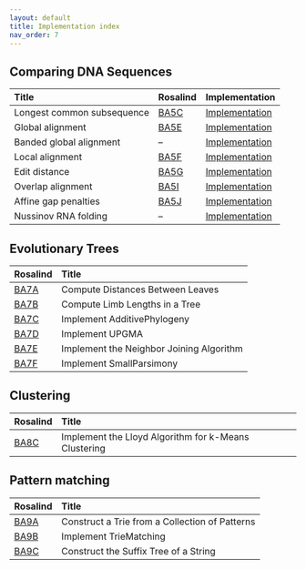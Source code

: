 ```yaml
---
layout: default
title: Implementation index
nav_order: 7
---
```


## Comparing DNA Sequences
| Title | Rosalind | Implementation |
|:------|:---------|:-------------- |
| Longest common subsequence | [BA5C](http://rosalind.info/problems/ba5c/)| [Implementation](https://github.com/kamilest/cst-ii-bioinformatics/blob/master/problems/BA5C/ba5c.py) |
| Global alignment | [BA5E](http://rosalind.info/problems/ba5e/)|[Implementation](https://github.com/kamilest/cst-ii-bioinformatics/blob/master/problems/BA5E/ba5e.py) |
| Banded global alignment | – | [Implementation](https://github.com/kamilest/cst-ii-bioinformatics/blob/master/problems/BA5E/ba5e_banded.py) |
| Local alignment | [BA5F](http://rosalind.info/problems/ba5f/)| [Implementation](https://github.com/kamilest/cst-ii-bioinformatics/blob/master/problems/BA5F/ba5f.py) |
| Edit distance | [BA5G](http://rosalind.info/problems/ba5g/)| [Implementation](https://github.com/kamilest/cst-ii-bioinformatics/blob/master/problems/BA5G/ba5g.py) |
| Overlap alignment | [BA5I](http://rosalind.info/problems/ba5i/)| [Implementation](https://github.com/kamilest/cst-ii-bioinformatics/blob/master/problems/BA5I/ba5i.py) |
| Affine gap penalties | [BA5J](http://rosalind.info/problems/ba5j/)| [Implementation](https://github.com/kamilest/cst-ii-bioinformatics/blob/master/problems/BA5J/ba5j.py) |
| Nussinov RNA folding | – | [Implementation](https://github.com/kamilest/cst-ii-bioinformatics/blob/master/problems/nussinov/nussinov.py) |


## Evolutionary Trees
| Rosalind | Title |
|:------|:---------|
| [BA7A](http://rosalind.info/problems/ba7a/) | Compute Distances Between Leaves |
| [BA7B](http://rosalind.info/problems/ba7b/) | Compute Limb Lengths in a Tree |
| [BA7C](http://rosalind.info/problems/ba7c/) | Implement AdditivePhylogeny |
| [BA7D](http://rosalind.info/problems/ba7d/) | Implement UPGMA |
| [BA7E](http://rosalind.info/problems/ba7e/) | Implement the Neighbor Joining Algorithm |
| [BA7F](http://rosalind.info/problems/ba7f/) | Implement SmallParsimony |

## Clustering
| Rosalind | Title |
|:---------|:------|
| [BA8C](http://rosalind.info/problems/ba8c/) | Implement the Lloyd Algorithm for k-Means Clustering |

## Pattern matching
| Rosalind | Title | 
|:---------|:------|
| [BA9A](http://rosalind.info/problems/ba9a/) | Construct a Trie from a Collection of Patterns |
| [BA9B](http://rosalind.info/problems/ba9b/) | Implement TrieMatching |
| [BA9C](http://rosalind.info/problems/ba9c/) | Construct the Suffix Tree of a String |